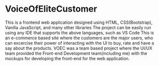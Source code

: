 # VoiceOfEliteCustomer
This is a frontend web application designed using HTML, CSS(Bootstrap), Vanilla JavaScript, and many other libraries
The project can be easily run using any IDE that supports the above languages, such as VS Code
This is an e-commerce based site where the customers are the major users, who can excercise their power of interacting with the UI to buy, rate and have a say about the products.
VOEC was a team based project where the UI/UX team provided the Front-end Development team(including me) with the mockups for developing the front-end for the web application.
